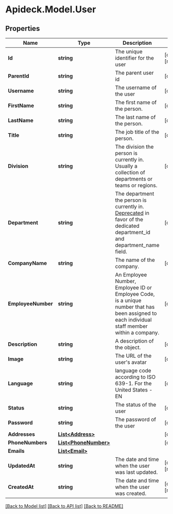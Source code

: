 # Apideck.Model.User

## Properties

Name | Type | Description | Notes
------------ | ------------- | ------------- | -------------
**Id** | **string** | The unique identifier for the user | [optional] [readonly] 
**ParentId** | **string** | The parent user id | [optional] 
**Username** | **string** | The username of the user | [optional] 
**FirstName** | **string** | The first name of the person. | [optional] 
**LastName** | **string** | The last name of the person. | [optional] 
**Title** | **string** | The job title of the person. | [optional] 
**Division** | **string** | The division the person is currently in. Usually a collection of departments or teams or regions. | [optional] 
**Department** | **string** | The department the person is currently in. [Deprecated](https://developers.apideck.com/changelog) in favor of the dedicated department_id and department_name field. | [optional] 
**CompanyName** | **string** | The name of the company. | [optional] 
**EmployeeNumber** | **string** | An Employee Number, Employee ID or Employee Code, is a unique number that has been assigned to each individual staff member within a company. | [optional] 
**Description** | **string** | A description of the object. | [optional] 
**Image** | **string** | The URL of the user&#39;s avatar | [optional] 
**Language** | **string** | language code according to ISO 639-1. For the United States - EN | [optional] 
**Status** | **string** | The status of the user | [optional] 
**Password** | **string** | The password of the user | [optional] 
**Addresses** | [**List&lt;Address&gt;**](Address.md) |  | [optional] 
**PhoneNumbers** | [**List&lt;PhoneNumber&gt;**](PhoneNumber.md) |  | [optional] 
**Emails** | [**List&lt;Email&gt;**](Email.md) |  | 
**UpdatedAt** | **string** | The date and time when the user was last updated. | [optional] [readonly] 
**CreatedAt** | **string** | The date and time when the user was created. | [optional] [readonly] 

[[Back to Model list]](../README.md#documentation-for-models) [[Back to API list]](../README.md#documentation-for-api-endpoints) [[Back to README]](../README.md)


